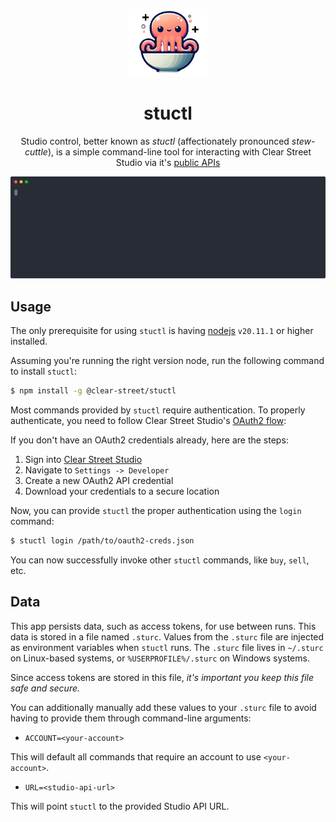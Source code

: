 <p align="center">
<img src="logo.png" width="25%" height="25%" />
<h1 align="center">stuctl</h1>
<p align="center">
Studio control, better known as <i>stuctl</i> (affectionately pronounced <i>stew</i>-<i>cuttle</i>), is a simple command-line tool for interacting with Clear Street Studio via it's <a href="https://docs.clearstreet.io">public APIs</a>
</p>
<p align="center">
    <img src="demo.svg" />
</p>
</p>

## Usage

The only prerequisite for using `stuctl` is having [nodejs](https://nodejs.org/) `v20.11.1` or higher installed.

Assuming you're running the right version node, run the following command to install `stuctl`:

```bash
$ npm install -g @clear-street/stuctl
```

Most commands provided by `stuctl` require authentication. To properly authenticate, you need to follow Clear Street Studio's [OAuth2 flow](https://docs.clearstreet.io/docs/authentication-1):

If you don't have an OAuth2 credentials already, here are the steps:

1. Sign into [Clear Street Studio](https://studio.clearstreet.io)
1. Navigate to `Settings -> Developer`
1. Create a new OAuth2 API credential
1. Download your credentials to a secure location

Now, you can provide `stuctl` the proper authentication using the `login` command:

```bash
$ stuctl login /path/to/oauth2-creds.json
```

You can now successfully invoke other `stuctl` commands, like `buy`, `sell`, etc.

## Data

This app persists data, such as access tokens, for use between runs. This data is stored in a file named `.sturc`. Values from the `.sturc` file are injected as environment variables when `stuctl` runs. The `.sturc` file lives in `~/.sturc` on Linux-based systems, or `%USERPROFILE%/.sturc` on Windows systems.

Since access tokens are stored in this file, _it's important you keep this file safe and secure._

You can additionally manually add these values to your `.sturc` file to avoid having to provide them through command-line arguments:

- `ACCOUNT=<your-account>`

This will default all commands that require an account to use `<your-account>`.

- `URL=<studio-api-url>`

This will point `stuctl` to the provided Studio API URL.
